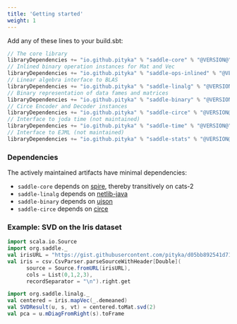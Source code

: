 ```yaml
---
title: 'Getting started'
weight: 1
---
```


Add any of these lines to your build.sbt:
```scala
// The core library
libraryDependencies += "io.github.pityka" % "saddle-core" % "@VERSION@"
// Inlined binary operation instances for Mat and Vec
libraryDependencies += "io.github.pityka" % "saddle-ops-inlined" % "@VERSION@"
// Linear algebra interface to BLAS
libraryDependencies += "io.github.pityka" % "saddle-linalg" % "@VERSION@"
// Binary representation of data fames and matrices
libraryDependencies += "io.github.pityka" % "saddle-binary" % "@VERSION@"
// Circe Encoder and Decoder instances
libraryDependencies += "io.github.pityka" % "saddle-circe" % "@VERSION@"
// Interface to joda time (not maintained)
libraryDependencies += "io.github.pityka" % "saddle-time" % "@VERSION@"
// Interface to EJML (not maintained)
libraryDependencies += "io.github.pityka" % "saddle-stats" % "@VERSION@"
```

### Dependencies
The actively maintained artifacts have minimal dependencies:

- `saddle-core` depends on [spire](https://github.com/typelevel/spire), thereby transitively on cats-2
- `saddle-linalg` depends on [netlib-java](https://github.com/fommil/netlib-java)
- `saddle-binary` depends on [ujson](http://www.lihaoyi.com/upickle/)
- `saddle-circe` depends on [circe](https://github.com/circe/circe)

### Example: SVD on the Iris dataset
```scala mdoc
import scala.io.Source
import org.saddle._
val irisURL = "https://gist.githubusercontent.com/pityka/d05bb892541d71c2a06a0efb6933b323/raw/639388c2cbc2120a14dcf466e85730eb8be498bb/iris.csv"
val iris = csv.CsvParser.parseSourceWithHeader[Double](
      source = Source.fromURL(irisURL), 
      cols = List(0,1,2,3), 
      recordSeparator = "\n").right.get

import org.saddle.linalg._
val centered = iris.mapVec(_.demeaned)
val SVDResult(u, s, vt) = centered.toMat.svd(2)
val pca = u.mDiagFromRight(s).toFrame
```
